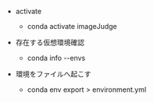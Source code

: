 - activate

  - conda activate imageJudge

- 存在する仮想環境確認

  - conda info --envs

- 環境をファイルへ起こす
  - conda env export > environment.yml
